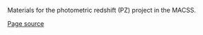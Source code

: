 
Materials for the photometric redshift (PZ) project in the MACSS.

[Page source](https://github.com/kipac/macss)
